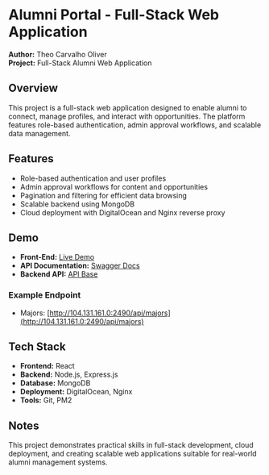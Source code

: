 # Alumni Portal - Full-Stack Web Application

**Author:** Theo Carvalho Oliver  
**Project:** Full-Stack Alumni Web Application  

## Overview
This project is a full-stack web application designed to enable alumni to connect, manage profiles, and interact with opportunities. The platform features role-based authentication, admin approval workflows, and scalable data management.  

## Features
- Role-based authentication and user profiles  
- Admin approval workflows for content and opportunities  
- Pagination and filtering for efficient data browsing  
- Scalable backend using MongoDB  
- Cloud deployment with DigitalOcean and Nginx reverse proxy  

## Demo
- **Front-End:** [Live Demo](http://104.131.161.0/)  
- **API Documentation:** [Swagger Docs](http://104.131.161.0:2456/api-docs/)  
- **Backend API:** [API Base](http://104.131.161.0:2490/api/)  

### Example Endpoint
- Majors: [http://104.131.161.0:2490/api/majors](http://104.131.161.0:2490/api/majors)  

## Tech Stack
- **Frontend:** React  
- **Backend:** Node.js, Express.js  
- **Database:** MongoDB  
- **Deployment:** DigitalOcean, Nginx  
- **Tools:** Git, PM2  

## Notes
This project demonstrates practical skills in full-stack development, cloud deployment, and creating scalable web applications suitable for real-world alumni management systems.
